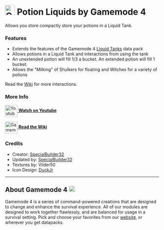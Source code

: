 # <img src="https://raw.githubusercontent.com/Gamemode4Dev/GM4_Datapacks/master/base/images/gm4_logo.png" alt="GM4 Logo" width="32" /> Potion Liquids by Gamemode 4<!--$pmc:delete-->

Allows you store compactly store your potions in a Liquid Tank.<!--$pmc:headerSize-->

### Features
- Extends the features of the Gamemode 4 [Liquid Tanks](https://gm4.co/modules/liquid-tanks)<!--$dynamicLink:gm4_liquid_tanks--> data pack
- Allows potions in a Liquid Tank and interactions from using the tank
- An unextended potion will fill 1/3 a bucket. An extended potion will fill 1 bucket.
- Allows the "Milking" of Shulkers for floating and Witches for a variety of potions

Read the [Wiki](https://wiki.gm4.co/Liquid_Tanks/Potion_Liquids) for more interactions.

### More Info
[<img src="https://raw.githubusercontent.com/Gamemode4Dev/GM4_Datapacks/master/base/images/youtube_logo.png" alt="Youtube Logo" width="40" align="center"/> **Watch on Youtube**](https://www.youtube.com/watch?v=qa9lcbii1BE)

[<img src="https://raw.githubusercontent.com/Gamemode4Dev/GM4_Datapacks/master/base/images/gm4_wiki_logo.png" alt="Gamemode 4 Wiki Logo" width="40" align="center"/> **Read the Wiki**](https://wiki.gm4.co/wiki/Liquid_Tanks/Potion_Liquids)

### Credits
- Creator: [SpecialBuilder32](https://twitter.com/SpecialBuilder)
- Updated by: [SpecialBuilder32](https://twitter.com/SpecialBuilder)
- Textures by: Vilder50
- Icon Design: [DuckJr](https://twitter.com/DuckJr94)

---
## About Gamemode 4 <img src="https://raw.githubusercontent.com/Gamemode4Dev/GM4_Datapacks/master/base/images/gm4_logo.png" alt="Gamemode 4 Logo" width="20"/>
Gamemode 4 is a series of command-powered creations that are designed to change and enhance the survival experience. All of our modules are designed to work together flawlessly, and are balanced for usage in a survival setting. Pick and choose your favorites from our [website](https://gm4.co), or wherever you get datapacks.